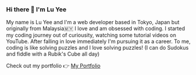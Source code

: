 ### Hi there 👋 I'm Lu Yee

My name is Lu Yee and I'm a web developer based in Tokyo, Japan but originally from Malaysia🇲🇾
I love and am obsessed with coding.
I started my coding journey out of curiousity, watching some tutorial videos on YouTube. After falling in love immediately I'm pursuing it as a career.
To me, coding is like solving puzzles and I love solving puzzles! (I can do Sudokus and fiddle with a Rubik's Cube all day)

Check out my portfolio 👉 [My Portfolio](https://wongluyee.netlify.app/)

<!--
**wongluyee/wongluyee** is a ✨ _special_ ✨ repository because its `README.md` (this file) appears on your GitHub profile.

Here are some ideas to get you started:

- 🔭 I’m currently working on ...
- 🌱 I’m currently learning ...
- 👯 I’m looking to collaborate on ...
- 🤔 I’m looking for help with ...
- 💬 Ask me about ...
- 📫 How to reach me: ...
- 😄 Pronouns: ...
- ⚡ Fun fact: ...
-->
